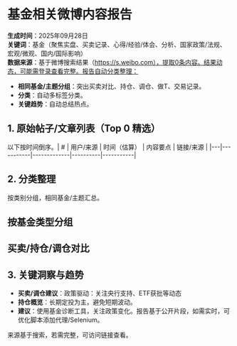 # 基金相关微博内容报告

**生成时间**：2025年09月28日  
**关键词**：基金（聚焦实盘、买卖记录、心得/经验/体会、分析、国家政策/法规、宏观/微观、国内/国际影响）  
**数据来源**：基于微博搜索结果（https://s.weibo.com），提取0条内容。结果动态，可能需登录查看完整。报告自动分类整理：  
- **相同基金/主题分组**：突出买卖对比、持仓、调仓、做T、交易记录。  
- **分类**：自动多标签分类。  
- **关键趋势**：自动总结热点。

## 1. 原始帖子/文章列表（Top 0 精选）
以下按时间倒序。| # | 用户/来源 | 时间（估算） | 内容要点 | 链接/来源 |
|---|-----------|-------------|----------|-----------|

## 2. 分类整理
按类别分组，相同基金/主题汇总。
## 按基金类型分组
## 买卖/持仓/调仓对比
## 3. 关键洞察与趋势
- **买卖/调仓建议**：政策驱动：关注央行支持、ETF获批等动态
- **持仓概览**：长期定投为主，避免短期波动。
- **建议**：使用基金诊断工具，关注政策变化。报告基于公开片段，如需实时，可优化脚本添加代理/Selenium。

来源基于搜索，若需完整，可访问链接查看。